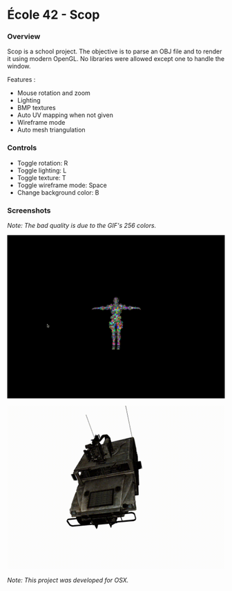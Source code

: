 # École 42 - Scop

### Overview
Scop is a school project. The objective is to parse an OBJ file and to render it using modern OpenGL.
No libraries were allowed except one to handle the window.

Features :
* Mouse rotation and zoom
* Lighting
* BMP textures
* Auto UV mapping when not given
* Wireframe mode
* Auto mesh triangulation

### Controls
* Toggle rotation: R
* Toggle lighting: L
* Toggle texture: T
* Toggle wireframe mode: Space
* Change background color: B

### Screenshots
*Note: The bad quality is due to the GIF's 256 colors.*

![Screenshot](preview_vanquish.gif?raw=true)

![Screenshot](preview_humvee.gif?raw=true)

*Note: This project was developed for OSX.*